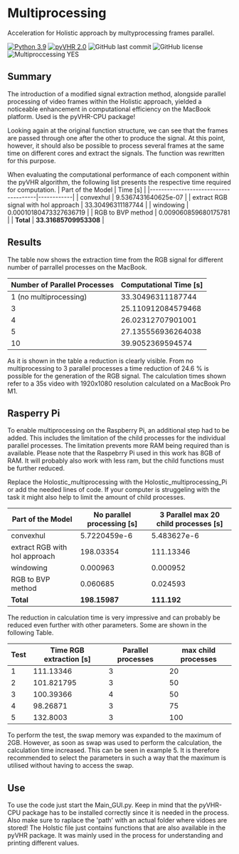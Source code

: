 
# Multiprocessing
Acceleration for Holistic approach by multyprocessing frames parallel.

[![Python 3.9](https://img.shields.io/badge/python-3.9-blue.svg)](https://www.python.org/downloads/release/python-390/)
[![pyVHR 2.0](https://img.shields.io/badge/pyVHR-2.0-blue.svg)](https://pypi.org/project/pyVHR/)
![GitHub last commit](https://img.shields.io/github/last-commit/morijx/Raspi_cardiac_wave)
![GitHub license](https://img.shields.io/github/license/morijx/Raspi_cardiac_wave)
![Multiproccessing YES](https://img.shields.io/badge/Multiprocessing-YES-green.svg)

## Summary
The introduction of a modified signal extraction method, alongside parallel processing of video frames within the Holistic approach, yielded a noticeable enhancement in computational efficiency on the MacBook platform. Used is the pyVHR-CPU package!

Looking again at the original function structure, we can see that the frames are passed through one after the other to produce the signal. At this point, however, it should also be possible to process several frames at the same time on different cores and extract the signals. The function was rewritten for this purpose.

When evaluating the computational performance of each component within the pyVHR algorithm, the following list presents the respective time required for computation.
| Part of the Model                    |  Time [s]  |
|--------------------------------------|------------|
| convexhul                            | 9.5367431640625e-07    |
| extract RGB signal with hol approach | 33.30496311187744       |
| windowing                            | 0.00010180473327636719 |
| RGB to BVP method                    | 0.009060859680175781    |
| **Total**                            | **33.31685709953308**   |

## Results

The table now shows the extraction time from the RGB signal for different number of parrallel processes on the MacBook.

| Number of Parallel Processes | Computational Time [s] |
|------------------------------|------------------------|
| 1 (no multiprocessing)       | 33.30496311187744      |
| 3                            | 25.110912084579468     |
| 4                            | 26.02312707901001      |
| 5                            | 27.135556936264038     |
| 10                           | 39.9052369594574       |


As it is shown in the table a reduction is clearly visible. From no multiprocessing to 3 parallel processes a time reduction of 24.6 \% is possible for the generation of the RGB signal. The calculation times shown refer to a 35s video with 1920x1080 resolution calculated on a MacBook Pro M1. 

## Rasperry Pi

To enable multiprocessing on the Raspberry Pi, an additional step had to be added. This includes the limitation of the child processes for the individual parallel processes. The limitation prevents more RAM being required than is available. Please note that the Raspebrry Pi used in this work has 8GB of RAM. It will probably also work with less ram, but the child functions must be further reduced. 

Replace the Holostic_multiprocessing with the Holostic_multiprocessing_Pi or add the needed lines of code. If your computer is struggeling with the task it might also help to limit the amount of child processes. 

| Part of the Model                | No parallel processing [s]    | 3 Parallel max 20 child processes [s] |
|---------------------------------|--------------------------------|----------------------------------------|
| convexhul                       | 5.7220459e-6                   | 5.483627e-6                            |
| extract RGB with hol approach   | 198.03354                      | 111.13346                              |
| windowing                       | 0.000963                       | 0.000952                               |
| RGB to BVP method               | 0.060685                       | 0.024593                               |
| **Total**                       | **198.15987**                  | **111.192**                            |

The reduction in calculation time is very impressive and can probably be reduced even further with other parameters. Some are shown in the following Table.

| Test | Time RGB extraction [s] | Parallel processes | max child processes |
|------|--------------------------|--------------------|---------------------|
| 1    | 111.13346                | 3                  | 20                  |
| 2    | 101.821795               | 3                  | 50                  |
| 3    | 100.39366                | 4                  | 50                  |
| 4    | 98.26871                 | 3                  | 75                  |
| 5    | 132.8003                 | 3                  | 100                 |

To perform the test, the swap memory was expanded to the maximum of 2GB. However, as soon as swap was used to perform the calculation, the calculation time increased. This can be seen in example 5. It is therefore recommended to select the parameters in such a way that the maximum is utilised without having to access the swap. 

## Use

To use the code just start the Main_GUI.py. Keep in mind that the pyVHR-CPU package has to be installed correctly since it is needed in the process.
Also make sure to raplace the 'path' with an actual folder where vidoes are stored!
The Holstic file just contains functions that are also available in the pyVHR package. It was mainly used in the process for understanding and printing different values.

